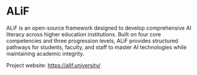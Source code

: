 # ALiF

ALiF is an open-source framework designed to develop comprehensive AI literacy across higher education institutions. Built on four core competencies and three progression levels, ALiF provides structured pathways for students, faculty, and staff to master AI technologies while maintaining academic integrity.

Project website: https://alif.university/
